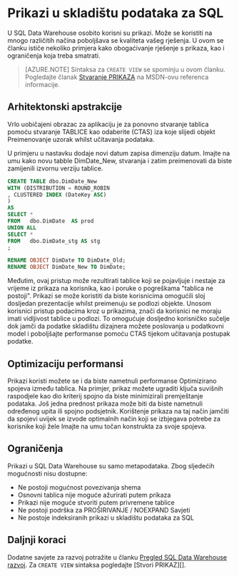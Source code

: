 <properties
   pageTitle="Prikazi u SQL Data Warehouse | Microsoft Azure"
   description="Savjeti za korištenje Transact-SQL prikaza programa Azure SQL Data Warehouse za razvoj rješenja."
   services="sql-data-warehouse"
   documentationCenter="NA"
   authors="jrowlandjones"
   manager="barbkess"
   editor=""/>

<tags
   ms.service="sql-data-warehouse"
   ms.devlang="NA"
   ms.topic="article"
   ms.tgt_pltfrm="NA"
   ms.workload="data-services"
   ms.date="07/01/2016"
   ms.author="jrj;barbkess;sonyama"/>


# <a name="views-in-sql-data-warehouse"></a>Prikazi u skladištu podataka za SQL

U SQL Data Warehouse osobito korisni su prikazi. Može se koristiti na mnogo različitih načina poboljšava se kvaliteta vašeg rješenja.  U ovom se članku ističe nekoliko primjera kako obogaćivanje rješenje s prikaza, kao i ograničenja koja treba smatrati.

> [AZURE.NOTE] Sintaksa za `CREATE VIEW` se spominju u ovom članku. Pogledajte članak [Stvaranje PRIKAZA][] na MSDN-ovu referenca informacije.

## <a name="architectural-abstraction"></a>Arhitektonski apstrakcije
Vrlo uobičajeni obrazac za aplikaciju je za ponovno stvaranje tablica pomoću stvaranje TABLICE kao odaberite (CTAS) iza koje slijedi objekt Preimenovanje uzorak whilst učitavanja podataka.

U primjeru u nastavku dodaje novi datum zapisa dimenziju datum. Imajte na umu kako novu tabble DimDate_New, stvaranja i zatim preimenovati da biste zamijenili izvornu verziju tablice.

```sql
CREATE TABLE dbo.DimDate_New
WITH (DISTRIBUTION = ROUND_ROBIN
, CLUSTERED INDEX (DateKey ASC)
)
AS
SELECT *
FROM   dbo.DimDate  AS prod
UNION ALL
SELECT *
FROM   dbo.DimDate_stg AS stg
;

RENAME OBJECT DimDate TO DimDate_Old;
RENAME OBJECT DimDate_New TO DimDate;

```

Međutim, ovaj pristup može rezultirati tablice koji se pojavljuje i nestaje za vrijeme iz prikaza na korisnika, kao i poruke o pogreškama "tablica ne postoji". Prikazi se može koristiti da biste korisnicima omogućili sloj dosljedan prezentacije whilst preimenuju se podlozi objekte. Unosom korisnici pristup podacima kroz u prikazima, znači da korisnici ne moraju imati vidljivost tablice u podlozi. To omogućuje dosljedno korisničko sučelje dok jamči da podatke skladištu dizajnera možete poslovanja u podatkovni model i poboljšajte performanse pomoću CTAS tijekom učitavanja postupak podatke.    

## <a name="performance-optimization"></a>Optimizaciju performansi
Prikazi koristi možete se i da biste nametnuli performanse Optimizirano spojeva između tablica. Na primjer, prikaz možete ugraditi ključa suvišnih raspodjele kao dio kriterij spojno da biste minimizirali premještanje podataka.  Još jedna prednost prikaza može biti da biste nametnuli određenog upita ili spojno podsjetnik. Korištenje prikaza na taj način jamčiti da spojevi uvijek se izvode optimalnih način koji se izbjegava potrebe za korisnike koji žele Imajte na umu točan konstrukta za svoje spojeva.

## <a name="limitations"></a>Ograničenja
Prikazi u SQL Data Warehouse su samo metapodataka.  Zbog sljedećih mogućnosti nisu dostupne:

-   Ne postoji mogućnost povezivanja shema
-   Osnovni tablica nije moguće ažurirati putem prikaza
-   Prikazi nije moguće stvoriti putem privremene tablice
-   Ne postoji podrška za PROŠIRIVANJE / NOEXPAND Savjeti
-   Ne postoje indeksiranih prikazi u skladištu podataka za SQL


## <a name="next-steps"></a>Daljnji koraci
Dodatne savjete za razvoj potražite u članku [Pregled SQL Data Warehouse razvoj][].
Za `CREATE VIEW` sintaksa pogledajte [Stvori PRIKAZ][].

<!--Image references-->

<!--Article references-->
[Pregled SQL Data Warehouse razvoj]: ./sql-data-warehouse-overview-develop.md

<!--MSDN references-->
[STVARANJE PRIKAZA]: https://msdn.microsoft.com/en-us/library/ms187956.aspx

<!--Other Web references-->
